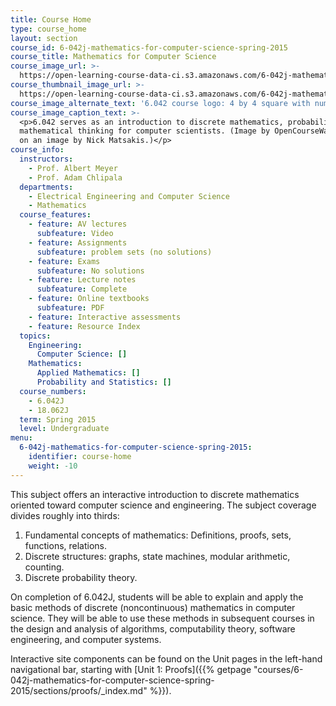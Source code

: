 ```yaml
---
title: Course Home
type: course_home
layout: section
course_id: 6-042j-mathematics-for-computer-science-spring-2015
course_title: Mathematics for Computer Science
course_image_url: >-
  https://open-learning-course-data-ci.s3.amazonaws.com/6-042j-mathematics-for-computer-science-spring-2015/bf5ded2292dd7af14f942dfa6ad4f96c_6-042js15.jpg
course_thumbnail_image_url: >-
  https://open-learning-course-data-ci.s3.amazonaws.com/6-042j-mathematics-for-computer-science-spring-2015/b07562f0da64c024954d8f111ed4641f_6-042js15-th.jpg
course_image_alternate_text: '6.042 course logo: 4 by 4 square with numbers in each square.'
course_image_caption_text: >-
  <p>6.042 serves as an introduction to discrete mathematics, probability, and
  mathematical thinking for computer scientists. (Image by OpenCourseWare, based
  on an image by Nick Matsakis.)</p>
course_info:
  instructors:
    - Prof. Albert Meyer
    - Prof. Adam Chlipala
  departments:
    - Electrical Engineering and Computer Science
    - Mathematics
  course_features:
    - feature: AV lectures
      subfeature: Video
    - feature: Assignments
      subfeature: problem sets (no solutions)
    - feature: Exams
      subfeature: No solutions
    - feature: Lecture notes
      subfeature: Complete
    - feature: Online textbooks
      subfeature: PDF
    - feature: Interactive assessments
    - feature: Resource Index
  topics:
    Engineering:
      Computer Science: []
    Mathematics:
      Applied Mathematics: []
      Probability and Statistics: []
  course_numbers:
    - 6.042J
    - 18.062J
  term: Spring 2015
  level: Undergraduate
menu:
  6-042j-mathematics-for-computer-science-spring-2015:
    identifier: course-home
    weight: -10
---
```

This subject offers an interactive introduction to discrete mathematics oriented toward computer science and engineering. The subject coverage divides roughly into thirds:

1.  Fundamental concepts of mathematics: Definitions, proofs, sets, functions, relations.
2.  Discrete structures: graphs, state machines, modular arithmetic, counting.
3.  Discrete probability theory.

On completion of 6.042J, students will be able to explain and apply the basic methods of discrete (noncontinuous) mathematics in computer science. They will be able to use these methods in subsequent courses in the design and analysis of algorithms, computability theory, software engineering, and computer systems.

Interactive site components can be found on the Unit pages in the left-hand navigational bar, starting with [Unit 1: Proofs]({{% getpage "courses/6-042j-mathematics-for-computer-science-spring-2015/sections/proofs/_index.md" %}}).
